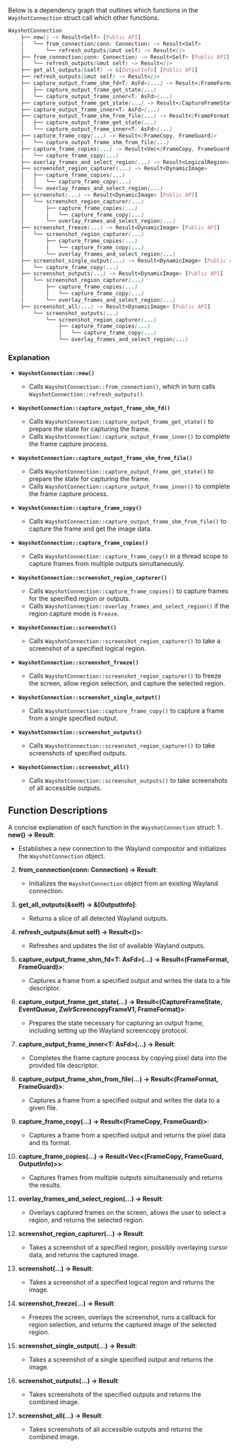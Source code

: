 Below is a dependency graph that outlines which functions in the `WayshotConnection` struct call which other functions. 

```scss
WayshotConnection
    ├── new() -> Result<Self> [Public API]
    │   └── from_connection(conn: Connection) -> Result<Self>
    │       └── refresh_outputs(&mut self) -> Result<()>
    ├── from_connection(conn: Connection) -> Result<Self> [Public API]
    │   └── refresh_outputs(&mut self) -> Result<()>
    ├── get_all_outputs(&self) -> &[OutputInfo] [Public API]
    ├── refresh_outputs(&mut self) -> Result<()>
    ├── capture_output_frame_shm_fd<T: AsFd>(...) -> Result<(FrameFormat, FrameGuard)>
    │   ├── capture_output_frame_get_state(...)
    │   └── capture_output_frame_inner<T: AsFd>(...)
    ├── capture_output_frame_get_state(...) -> Result<(CaptureFrameState, EventQueue<CaptureFrameState>, ZwlrScreencopyFrameV1, FrameFormat)>
    ├── capture_output_frame_inner<T: AsFd>(...)
    ├── capture_output_frame_shm_from_file(...) -> Result<(FrameFormat, FrameGuard)>
    │   ├── capture_output_frame_get_state(...)
    │   └── capture_output_frame_inner<T: AsFd>(...)
    ├── capture_frame_copy(...) -> Result<(FrameCopy, FrameGuard)>
    │   └── capture_output_frame_shm_from_file(...)
    ├── capture_frame_copies(...) -> Result<Vec<(FrameCopy, FrameGuard, OutputInfo)>>
    │   └── capture_frame_copy(...)
    ├── overlay_frames_and_select_region(...) -> Result<LogicalRegion>
    ├── screenshot_region_capturer(...) -> Result<DynamicImage>
    │   ├── capture_frame_copies(...)
    │   │   └── capture_frame_copy(...)
    │   └── overlay_frames_and_select_region(...)
    ├── screenshot(...) -> Result<DynamicImage> [Public API]
    │   └── screenshot_region_capturer(...)
    │       ├── capture_frame_copies(...)
    │       │   └── capture_frame_copy(...)
    │       └── overlay_frames_and_select_region(...)
    ├── screenshot_freeze(...) -> Result<DynamicImage> [Public API]
    │   └── screenshot_region_capturer(...)
    │       ├── capture_frame_copies(...)
    │       │   └── capture_frame_copy(...)
    │       └── overlay_frames_and_select_region(...)
    ├── screenshot_single_output(...) -> Result<DynamicImage> [Public API]
    │   └── capture_frame_copy(...)
    ├── screenshot_outputs(...) -> Result<DynamicImage> [Public API]
    │   └── screenshot_region_capturer(...)
    │       ├── capture_frame_copies(...)
    │       │   └── capture_frame_copy(...)
    │       └── overlay_frames_and_select_region(...)
    ├── screenshot_all(...) -> Result<DynamicImage> [Public API]
        └── screenshot_outputs(...)
            └── screenshot_region_capturer(...)
                ├── capture_frame_copies(...)
                │   └── capture_frame_copy(...)
                └── overlay_frames_and_select_region(...)
```

### Explanation

- **`WayshotConnection::new()`**
  - Calls `WayshotConnection::from_connection()`, which in turn calls `WayshotConnection::refresh_outputs()`.

- **`WayshotConnection::capture_output_frame_shm_fd()`**
  - Calls `WayshotConnection::capture_output_frame_get_state()` to prepare the state for capturing the frame.
  - Calls `WayshotConnection::capture_output_frame_inner()` to complete the frame capture process.

- **`WayshotConnection::capture_output_frame_shm_from_file()`**
  - Calls `WayshotConnection::capture_output_frame_get_state()` to prepare the state for capturing the frame.
  - Calls `WayshotConnection::capture_output_frame_inner()` to complete the frame capture process.

- **`WayshotConnection::capture_frame_copy()`**
  - Calls `WayshotConnection::capture_output_frame_shm_from_file()` to capture the frame and get the image data.

- **`WayshotConnection::capture_frame_copies()`**
  - Calls `WayshotConnection::capture_frame_copy()` in a thread scope to capture frames from multiple outputs simultaneously.

- **`WayshotConnection::screenshot_region_capturer()`**
  - Calls `WayshotConnection::capture_frame_copies()` to capture frames for the specified region or outputs.
  - Calls `WayshotConnection::overlay_frames_and_select_region()` if the region capture mode is `Freeze`.

- **`WayshotConnection::screenshot()`**
  - Calls `WayshotConnection::screenshot_region_capturer()` to take a screenshot of a specified logical region.

- **`WayshotConnection::screenshot_freeze()`**
  - Calls `WayshotConnection::screenshot_region_capturer()` to freeze the screen, allow region selection, and capture the selected region.

- **`WayshotConnection::screenshot_single_output()`**
  - Calls `WayshotConnection::capture_frame_copy()` to capture a frame from a single specified output.

- **`WayshotConnection::screenshot_outputs()`**
  - Calls `WayshotConnection::screenshot_region_capturer()` to take screenshots of specified outputs.

- **`WayshotConnection::screenshot_all()`**
  - Calls `WayshotConnection::screenshot_outputs()` to take screenshots of all accessible outputs.
## Function Descriptions

A concise explanation of each function in the `WayshotConnection` struct:
1 . **new() -> Result<Self>**: 
   - Establishes a new connection to the Wayland compositor and initializes the `WayshotConnection` object.
2. **from_connection(conn: Connection) -> Result<Self>**: 
   - Initializes the `WayshotConnection` object from an existing Wayland connection.

3. **get_all_outputs(&self) -> &[OutputInfo]**: 
   - Returns a slice of all detected Wayland outputs.

4. **refresh_outputs(&mut self) -> Result<()>**: 
   - Refreshes and updates the list of available Wayland outputs.

5. **capture_output_frame_shm_fd<T: AsFd>(...) -> Result<(FrameFormat, FrameGuard)>**: 
   - Captures a frame from a specified output and writes the data to a file descriptor.

6. **capture_output_frame_get_state(...) -> Result<(CaptureFrameState, EventQueue<CaptureFrameState>, ZwlrScreencopyFrameV1, FrameFormat)>**: 
   - Prepares the state necessary for capturing an output frame, including setting up the Wayland screencopy protocol.

7. **capture_output_frame_inner<T: AsFd>(...) -> Result<FrameGuard>**: 
   - Completes the frame capture process by copying pixel data into the provided file descriptor.

8. **capture_output_frame_shm_from_file(...) -> Result<(FrameFormat, FrameGuard)>**: 
   - Captures a frame from a specified output and writes the data to a given file.

9. **capture_frame_copy(...) -> Result<(FrameCopy, FrameGuard)>**: 
   - Captures a frame from a specified output and returns the pixel data and its format.

10. **capture_frame_copies(...) -> Result<Vec<(FrameCopy, FrameGuard, OutputInfo)>>**: 
    - Captures frames from multiple outputs simultaneously and returns the results.

11. **overlay_frames_and_select_region(...) -> Result<LogicalRegion>**: 
    - Overlays captured frames on the screen, allows the user to select a region, and returns the selected region.

12. **screenshot_region_capturer(...) -> Result<DynamicImage>**: 
    - Takes a screenshot of a specified region, possibly overlaying cursor data, and returns the captured image.

13. **screenshot(...) -> Result<DynamicImage>**: 
    - Takes a screenshot of a specified logical region and returns the image.

14. **screenshot_freeze(...) -> Result<DynamicImage>**: 
    - Freezes the screen, overlays the screenshot, runs a callback for region selection, and returns the captured image of the selected region.

15. **screenshot_single_output(...) -> Result<DynamicImage>**: 
    - Takes a screenshot of a single specified output and returns the image.

16. **screenshot_outputs(...) -> Result<DynamicImage>**: 
    - Takes screenshots of the specified outputs and returns the combined image.

17. **screenshot_all(...) -> Result<DynamicImage>**: 
    - Takes screenshots of all accessible outputs and returns the combined image.
